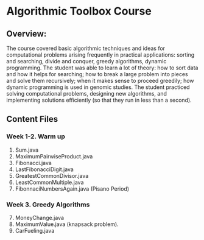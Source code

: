 # Algorithmic Toolbox Course

## Overview:
The course covered basic algorithmic techniques and ideas for computational problems arising 
frequently in practical applications: sorting and searching, divide and conquer, greedy algorithms, 
dynamic programming. The student was able to learn a lot of theory: how to sort data and how it helps 
for searching; how to break a large problem into pieces and solve them recursively; when it makes 
sense to proceed greedily; how dynamic programming is used in genomic studies. The student practiced 
solving computational problems, designing new algorithms, and implementing solutions efficiently 
(so that they run in less than a second).

## Content Files

### Week 1-2. Warm up
1. Sum.java
2. MaximumPairwiseProduct.java
3. Fibonacci.java
4. LastFibonacciDigit.java
5. GreatestCommonDivisor.java
6. LeastCommonMultiple.java
7. FibonnaciNumbersAgain.java (Pisano Period)

### Week 3. Greedy Algorithms
7. MoneyChange.java
8. MaximumValue.java (knapsack problem).
9. CarFueling.java
